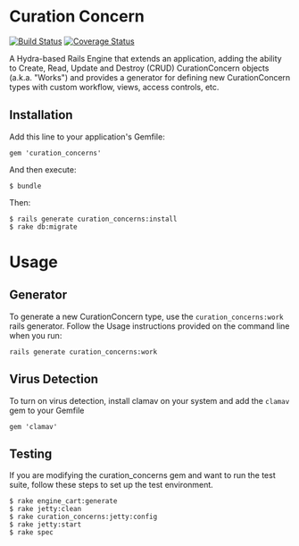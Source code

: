 # Curation Concern
[![Build Status](https://travis-ci.org/projecthydra-labs/curation_concerns.png)](https://travis-ci.org/projecthydra-labs/curation_concerns)
[![Coverage Status](https://coveralls.io/repos/projecthydra-labs/curation_concerns/badge.svg?branch=master)](https://coveralls.io/r/projecthydra-labs/curation_concerns?branch=master)

A Hydra-based Rails Engine that extends an application, adding the ability to Create, Read, Update and Destroy (CRUD) CurationConcern objects (a.k.a. "Works") and provides a generator for defining new CurationConcern types with custom workflow, views, access controls, etc.

## Installation

Add this line to your application's Gemfile:

    gem 'curation_concerns'

And then execute:

    $ bundle

Then:

    $ rails generate curation_concerns:install
    $ rake db:migrate

# Usage

## Generator

To generate a new CurationConcern type, use the `curation_concerns:work` rails generator.  Follow the Usage instructions provided on the command line when you run:

    rails generate curation_concerns:work

## Virus Detection

To turn on virus detection, install clamav on your system and add the `clamav` gem to your Gemfile

    gem 'clamav'

## Testing

If you are modifying the curation_concerns gem and want to run the test suite, follow these steps to set up the test environment.

    $ rake engine_cart:generate
    $ rake jetty:clean
    $ rake curation_concerns:jetty:config
    $ rake jetty:start
    $ rake spec

